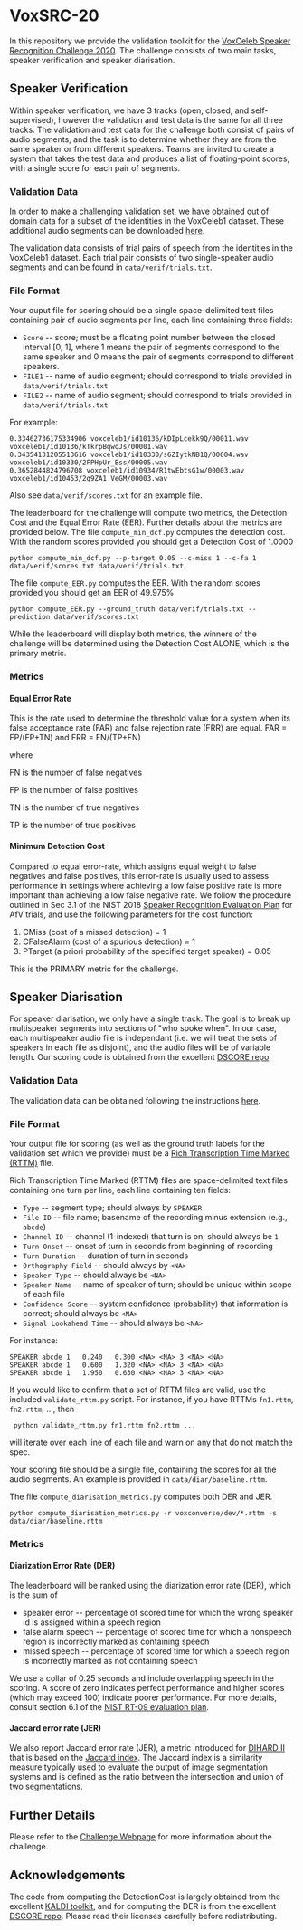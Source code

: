 # VoxSRC-20
In this repository we provide the validation toolkit for the [VoxCeleb Speaker Recognition Challenge 2020](http://www.robots.ox.ac.uk/~vgg/data/voxceleb/competition.html). The challenge consists of two main tasks, speaker verification and speaker diarisation.  

## Speaker Verification 

Within speaker verification, we have 3 tracks (open, closed, and self-supervised), however the validation and test data is the same for all three tracks. The validation and test data for the challenge both consist of pairs of audio segments, and the task is to determine whether they are from the same speaker or from different speakers. Teams are invited to create a system that takes the test data and produces a list of floating-point scores, with a single score for each pair of segments.

### Validation Data 

In order to make a challenging validation set, we have obtained out of domain data for a subset of the identities in the VoxCeleb1 dataset. These additional audio segments can be downloaded [here](http://www.robots.ox.ac.uk/~vgg/data/voxceleb/data/voxceleb1_cd.zip).

The validation data consists of trial pairs of speech from the identities in the VoxCeleb1 dataset. Each trial pair consists of two single-speaker audio segments and can be found in `data/verif/trials.txt`. 
         
### File Format 
Your ouput file for scoring should be a single space-delimited text files containing pair of audio segments per line, each line containing three fields: 

- ``Score``  --  score; must be a floating point number between the closed interval [0, 1], where 1 means the pair of segments correspond to the same speaker and 0 means the pair of segments correspond to different speakers.
- ``FILE1``  --  name of audio segment; should correspond to trials provided in `data/verif/trials.txt`
- ``FILE2``  --  name of audio segment; should correspond to trials provided in `data/verif/trials.txt`

  
For example: 
```
0.33462736175334906 voxceleb1/id10136/kDIpLcekk9Q/00011.wav voxceleb1/id10136/kTkrpBqwqJs/00001.wav
0.34354131205513616 voxceleb1/id10330/s6ZIytkNB1Q/00004.wav voxceleb1/id10330/2FPHpUr_Bss/00005.wav
0.3652844824796708 voxceleb1/id10934/R1twEbtsG1w/00003.wav voxceleb1/id10453/2q9ZA1_VeGM/00003.wav
```
Also see `data/verif/scores.txt` for an example file. 


The leaderboard for the challenge will compute two metrics, the Detection Cost and the Equal Error Rate (EER). Further details about the metrics are provided below. The file `compute_min_dcf.py` computes the detection cost. With the random scores provided you should get a Detection Cost of 1.0000 

```
python compute_min_dcf.py --p-target 0.05 --c-miss 1 --c-fa 1 data/verif/scores.txt data/verif/trials.txt

```
The file `compute_EER.py` computes the EER.  With the random scores provided you should get an EER of 49.975%
```
python compute_EER.py --ground_truth data/verif/trials.txt --prediction data/verif/scores.txt
```
While the leaderboard will display both metrics, the winners of the challenge will be determined using the Detection Cost ALONE, which is the primary metric. 

### Metrics 

#### Equal Error Rate 
This is the rate used to determine the threshold value for a system when its false acceptance rate (FAR) and false rejection rate (FRR) are equal. 
FAR = FP/(FP+TN) and FRR = FN/(TP+FN)

where

FN is the number of false negatives

FP is the number of false positives

TN is the number of true negatives

TP is the number of true positives

#### Minimum Detection Cost
Compared to equal error-rate, which assigns equal weight to false negatives and false positives, this
error-rate is usually used to assess performance in settings where achieving a low false positive rate is more important than achieving a low false
negative rate. We follow the procedure outlined in Sec 3.1 of the NIST 2018 [Speaker Recognition Evaluation Plan](https://www.nist.gov/system/files/documents/2018/08/17/sre18_eval_plan_2018-05-31_v6.pdf) for AfV trials, and use the following parameters for the cost function: 
1) CMiss (cost of a missed detection) = 1 
2) CFalseAlarm (cost of a spurious detection) = 1 
3) PTarget (a priori probability of the specified target speaker) = 0.05

This is the PRIMARY metric for the challenge.


## Speaker Diarisation 

For speaker diarisation, we only have a single track. The goal is to break up multispeaker segments into sections of "who spoke when". In our case, each multispeaker audio file is independant (i.e. we will treat the sets of speakers in each file as disjoint), and the audio files will be of variable length. Our scoring code is obtained from the excellent [DSCORE repo](https://github.com/nryant/dscore).

### Validation Data 

The validation data can be obtained following the instructions [here](https://github.com/joonson/voxconverse).

### File Format
Your output file for scoring (as well as the ground truth labels for the validation set which we provide) must be a [Rich Transcription Time Marked  (RTTM)](#rttm) file.

Rich Transcription Time Marked (RTTM) files are space-delimited text files
containing one turn per line, each line containing ten fields:

- ``Type``  --  segment type; should always by ``SPEAKER``
- ``File ID``  --  file name; basename of the recording minus extension (e.g.,
  ``abcde``)
- ``Channel ID``  --  channel (1-indexed) that turn is on; should always be
  ``1``
- ``Turn Onset``  --  onset of turn in seconds from beginning of recording
- ``Turn Duration``  -- duration of turn in seconds
- ``Orthography Field`` --  should always by ``<NA>``
- ``Speaker Type``  --  should always be ``<NA>``
- ``Speaker Name``  --  name of speaker of turn; should be unique within scope
  of each file
- ``Confidence Score``  --  system confidence (probability) that information
  is correct; should always be ``<NA>``
- ``Signal Lookahead Time``  --  should always be ``<NA>``

For instance:

    SPEAKER abcde 1   0.240   0.300 <NA> <NA> 3 <NA> <NA>
    SPEAKER abcde 1   0.600   1.320 <NA> <NA> 3 <NA> <NA>
    SPEAKER abcde 1   1.950   0.630 <NA> <NA> 3 <NA> <NA>

If you would like to confirm that a set of RTTM files are valid, use the
included ``validate_rttm.py`` script. For instance, if you have RTTMs
``fn1.rttm``, ``fn2.rttm``, ..., then

     python validate_rttm.py fn1.rttm fn2.rttm ...

will iterate over each line of each file and warn on any that do not match the
spec.

Your scoring file should be a single file, containing the scores for all the audio segments. An example is provided in `data/diar/baseline.rttm`. 

The file `compute_diarisation_metrics.py` computes both DER and JER. 
```
python compute_diarisation_metrics.py -r voxconverse/dev/*.rttm -s data/diar/baseline.rttm

```
### Metrics

#### Diarization Error Rate (DER)

The leaderboard will be ranked using the diarization error rate (DER), which
is the sum of

- speaker error  --  percentage of scored time for which the wrong speaker id
  is assigned within a speech region
- false alarm speech  --   percentage of scored time for which a nonspeech
  region is incorrectly marked as containing speech
- missed speech  --  percentage of scored time for which a speech region is
  incorrectly marked as not containing speech

We use a collar of 0.25 seconds and include overlapping speech in the scoring. A score of zero indicates perfect performance and higher scores (which may exceed 100) indicate poorer performance. For more
details, consult section 6.1 of the [NIST RT-09 evaluation plan](https://web.archive.org/web/20100606041157if_/http://www.itl.nist.gov/iad/mig/tests/rt/2009/docs/rt09-meeting-eval-plan-v2.pdf).

#### Jaccard error rate (JER)
We also report Jaccard error rate (JER), a metric introduced for [DIHARD II](https://coml.lscp.ens.fr/dihard/index.html) that is based on the [Jaccard index](https://en.wikipedia.org/wiki/Jaccard_index). The Jaccard index is a similarity
measure typically used to evaluate the output of image segmentation systems and
is defined as the ratio between the intersection and union of two segmentations.


## Further Details 

Please refer to the [Challenge Webpage](http://www.robots.ox.ac.uk/~vgg/data/voxceleb/competition.html) for more information about the challenge.

## Acknowledgements 
The code from computing the DetectionCost is largely obtained from the excellent [KALDI toolkit](), and for computing the DER is from the excellent [DSCORE repo](https://github.com/nryant/dscore). Please read their licenses carefully before redistributing. 
